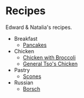 # Recipes

Edward &amp; Natalia's recipes.

* Breakfast
    * [Pancakes](breakfast/pancakes.md)
* Chicken
    * [Chicken with Broccoli](chicken/chicken_with_broccoli.md)
    * [General Tso's Chicken](chicken/general_tso.md)
* Pastry
    * [Scones](pastry/scones.md)
* Russian
    * [Borsch](russian/borsch.md)
